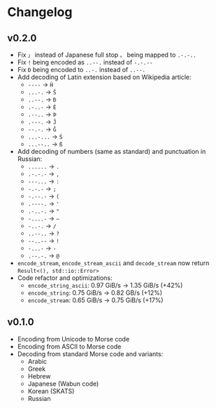 # Changelog

## v0.2.0

- Fix `」` instead of Japanese full stop `。` being mapped to `.-.-..`
- Fix `!` being encoded as `..--.` instead of `-.-.--`
- Fix `Ð` being encoded to `..-.` instead of `..--.`
- Add decoding of Latin extension based on Wikipedia article:
    - `----` → `Ĥ`
    - `...-.` → `Ŝ`
    - `..--.` → `Ð`
    - `.-..-` → `È`
    - `.--..` → `Þ`
    - `.---.` → `Ĵ`
    - `--.-.` → `Ĝ`
    - `...-...` → `Ś`
    - `...--..` → `ß`
- Add decoding of numbers (same as standard) and punctuation in Russian:
    - `......` → `.`
    - `.-.-.-` → `,`
    - `---...` → `:`
    - `-.-.-` → `;`
    - `-.--.-` → `(`
    - `.----.` → `'`
    - `.-..-.` → `"`
    - `-....-` → `—`
    - `-..-.` → `/`
    - `..--..` → `?`
    - `--..--` → `!`
    - `-...-` → `-`
    - `.--.-.` → `@`
- `encode_stream`, `encode_stream_ascii` and `decode_stream` now return `Result<(), std::io::Error>`
- Code refactor and optimizations:
    - `encode_string_ascii`: 0.97 GiB/s → 1.35 GiB/s (+42%)
    - `encode_string`: 0.75 GiB/s → 0.82 GB/s (+12%)
    - `encode_stream`: 0.65 GiB/s → 0.75 GiB/s (+17%)

## v0.1.0

- Encoding from Unicode to Morse code
- Encoding from ASCII to Morse code
- Decoding from standard Morse code and variants:
    - Arabic
    - Greek
    - Hebrew
    - Japanese (Wabun code)
    - Korean (SKATS)
    - Russian
